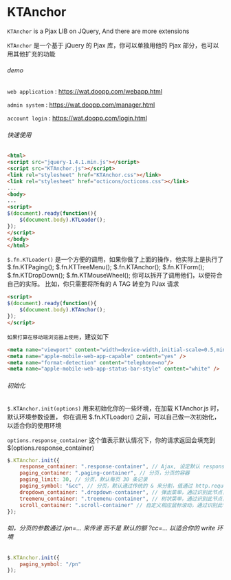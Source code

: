 # KTAnchor

`KTAnchor` is a Pjax LIB on JQuery, And there are more extensions

`KTAnchor` 是一个基于 jQuery 的 Pjax 库，你可以单独用他的 Pjax 部分，也可以用其他扩充的功能

###### demo

`web application` : https://wat.doopp.com/webapp.html

`admin system` : https://wat.doopp.com/manager.html

`account login` : https://wat.doopp.com/login.html

###### 快速使用
``` html
<html>
<script src="jquery-1.4.1.min.js"></script>
<script src="KTAnchor.js"></script>
<link rel="stylesheet" href="KTAnchor.css"></link>
<link rel="stylesheet" href="octicons/octicons.css"></link>
...
<body>
...
<script>
$(document).ready(function(){
	$(document.body).KTLoader();
});
</script>
</body>
</html>
```

`$.fn.KTLoader()` 是一个方便的调用，如果你做了上面的操作，他实际上是执行了
$.fn.KTPaging(); $.fn.KTTreeMenu(); $.fn.KTAnchor(); $.fn.KTForm(); $.fn.KTDropDown(); $.fn.KTMouseWheel();
你可以拆开了调用他们，以便符合自己的实际。
比如，你只需要将所有的 A TAG 转变为 PJax 请求
``` html
<script>
$(document).ready(function(){
	$(document.body).KTAnchor();
});
</script>
```

`如果打算在移动端浏览器上使用`，建议如下
```html
<meta name="viewport" content="width=device-width,initial-scale=0.5,minimum-scale=0.5,maximum-scale=0.5,user-scalable=no"/>
<meta name="apple-mobile-web-app-capable" content="yes" />
<meta name="format-detection" content="telephone=no"/>
<meta name="apple-mobile-web-app-status-bar-style" content="white" />
```

###### 初始化
`$.KTAnchor.init(options)` 用来初始化你的一些环境，在加载 KTAnchor.js 时，默认环境参数设置，
你在调用 $.fn.KTLoader() 之前，可以自己做一次初始化，以适合你的使用环境

`options.response_container` 这个值表示默认情况下，你的请求返回会填充到 $(options.response_container)

``` javascript
$.KTAnchor.init({
	response_container: ".response-container", // Ajax, 设定默认 response 填充的区域
	paging_container: ".paging-container", // 分页，分页的容器
	paging_limit: 30, // 分页，默认每页 30 条记录
	paging_symbol: "&cc", // 分页，默认通过传统的 & 来分割，值通过 http.request.GET.cc 来传递
	dropdown_container: ".dropdown-container", // 弹出菜单，通过识别此节点，来绑定 下拉菜单的 事件
	treemenu_container: ".treemenu-container", // 树状菜单，通过识别此节点，来绑定 树状菜单 点击事件
	scroll_container: ".scroll-container" // 自定义相应鼠标滚动，通过识别此节点，来绑定
});
```

###### 如，分页的参数通过 /pn=... 来传递 而不是 默认的额 ?cc=... 以适合你的 write 环境

``` javascript
$.KTAnchor.init({
	paging_symbol: "/pn"
});
```
